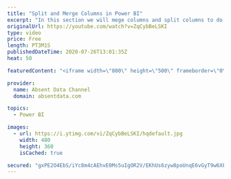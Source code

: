 ```yaml
---
title: "Split and Merge Columns in Power BI"
excerpt: "In this section we will mege columns and split columns to do a depper level of analysis"
originalUrl: https://youtube.com/watch?v=ZqCybBeLSKI
type: video
price: Free
length: PT3M1S
publishedDateTime: 2020-07-26T13:01:35Z
heat: 50

featuredContent: "<iframe width=\"800\" height=\"500\" frameborder=\"0\" src=\"https://www.youtube.com/embed/ZqCybBeLSKI\" allow=\"accelerometer; autoplay; encrypted-media; gyroscope; picture-in-picture\" allowfullscreen></iframe>"

provider:
  name: Absent Data Channel
  domain: absentdata.com

topics:
  - Power BI

images:
  - url: https://i.ytimg.com/vi/ZqCybBeLSKI/hqdefault.jpg
    width: 480
    height: 360
    isCached: true

secured: "gxPE2O4EbS/iYc8m4cAEhvE0Ms5uIgOR2V/EKhUs6zyw8poUnqE6vGyT9w6XFZEhAfDH8Tr2Nh669EbBCOP/wCffhyhz5EcsDjbmqg2QpVoAk8VtRhQ1L4PInCR8NeaYEXJdzg1bqy8IJERLkIEzzI1xv7VmyW/83cUJChCAf1LF1mASS0+4TNXzjQh7vzdLjxrHufr4IYnvCXhNAXDwSnFXicpj7bpRD7xbgn5gPcSjI36BaEq4xf3LGrwKXZhpfKaBrPqsqHqTbHo6aMw1ckVxg83UKwJM+YwHOUROAYGB6iscZirrBXzaTXUC+MtV9PES19mbraFvADcOkFkOAzWUsmgQSLVebqcxYbiSrT1SxGXxewGFqJue3R53YupasmVBekGTzVEZYG/pqdC5oVnnRBw5GCMw3u1huvzCld0=;b5AcjGrc/4n+L6RYQIJHyg=="
---
```


